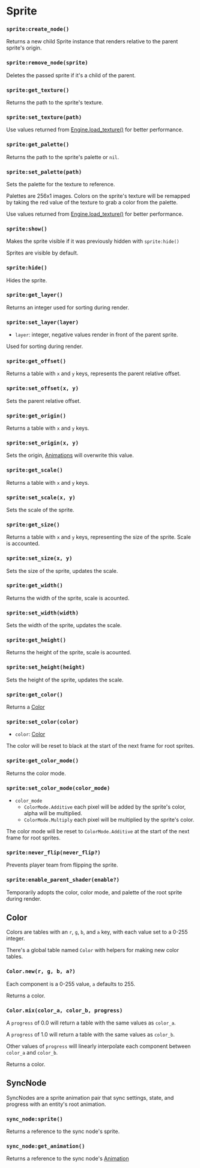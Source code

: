 # Sprite

### `sprite:create_node()`

Returns a new child Sprite instance that renders relative to the parent sprite's origin.

### `sprite:remove_node(sprite)`

Deletes the passed sprite if it's a child of the parent.

### `sprite:get_texture()`

Returns the path to the sprite's texture.

### `sprite:set_texture(path)`

Use values returned from [Engine.load_texture()](/docs/client/lua-api/engine#engineload_texturepath) for better performance.

### `sprite:get_palette()`

Returns the path to the sprite's palette or `nil`.

### `sprite:set_palette(path)`

Sets the palette for the texture to reference.

Palettes are 256x1 images. Colors on the sprite's texture will be remapped by taking the red value of the texture to grab a color from the palette.

Use values returned from [Engine.load_texture()](/docs/client/lua-api/engine#engineload_texturepath) for better performance.

### `sprite:show()`

Makes the sprite visible if it was previously hidden with `sprite:hide()`

Sprites are visible by default.

### `sprite:hide()`

Hides the sprite.

### `sprite:get_layer()`

Returns an integer used for sorting during render.

### `sprite:set_layer(layer)`

- `layer`: integer, negative values render in front of the parent sprite.

Used for sorting during render.

### `sprite:get_offset()`

Returns a table with `x` and `y` keys, represents the parent relative offset.

### `sprite:set_offset(x, y)`

Sets the parent relative offset.

### `sprite:get_origin()`

Returns a table with `x` and `y` keys.

### `sprite:set_origin(x, y)`

Sets the origin, [Animations](/docs/client/lua-api/animation) will overwrite this value.

### `sprite:get_scale()`

Returns a table with `x` and `y` keys.

### `sprite:set_scale(x, y)`

Sets the scale of the sprite.

### `sprite:get_size()`

Returns a table with `x` and `y` keys, representing the size of the sprite. Scale is accounted.

### `sprite:set_size(x, y)`

Sets the size of the sprite, updates the scale.

### `sprite:get_width()`

Returns the width of the sprite, scale is acounted.

### `sprite:set_width(width)`

Sets the width of the sprite, updates the scale.

### `sprite:get_height()`

Returns the height of the sprite, scale is acounted.

### `sprite:set_height(height)`

Sets the height of the sprite, updates the scale.

### `sprite:get_color()`

Returns a [Color](#color)

### `sprite:set_color(color)`

- `color`: [Color](#color)

The color will be reset to black at the start of the next frame for root sprites.

### `sprite:get_color_mode()`

Returns the color mode.

### `sprite:set_color_mode(color_mode)`

- `color_mode`
  - `ColorMode.Additive` each pixel will be added by the sprite's color, alpha will be multiplied.
  - `ColorMode.Multiply` each pixel will be multiplied by the sprite's color.

The color mode will be reset to `ColorMode.Additive` at the start of the next frame for root sprites.

### `sprite:never_flip(never_flip?)`

Prevents player team from flipping the sprite.

### `sprite:enable_parent_shader(enable?)`

Temporarily adopts the color, color mode, and palette of the root sprite during render.

## Color

Colors are tables with an `r`, `g`, `b`, and `a` key, with each value set to a 0-255 integer.

There's a global table named `Color` with helpers for making new color tables.

### `Color.new(r, g, b, a?)`

Each component is a 0-255 value, `a` defaults to 255.

Returns a color.

### `Color.mix(color_a, color_b, progress)`

A `progress` of 0.0 will return a table with the same values as `color_a`.

A `progress` of 1.0 will return a table with the same values as `color_b`.

Other values of `progress` will linearly interpolate each component between `color_a` and `color_b`.

Returns a color.

## SyncNode

SyncNodes are a sprite animation pair that sync settings, state, and progress with an entity's root animation.

### `sync_node:sprite()`

Returns a reference to the sync node's sprite.

### `sync_node:get_animation()`

Returns a reference to the sync node's [Animation](/docs/client/lua-api/animation)
